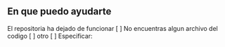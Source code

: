 ## En que puedo ayudarte
El repositoria ha dejado de funcionar [ ]
No encuentras algun archivo del codigo [ ]
otro [ ]
Especificar:
